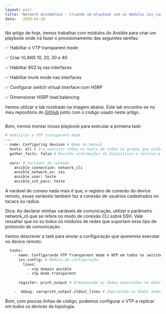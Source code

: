 ```yaml
---
layout: post 
title: "Network Automation - Criando um playbook com os módulos ios_config, ios_vlan e ios_l2_interface"
date:   2020-04-28
---
```


<p class="intro"><span class="dropcap">N</span>o artigo de hoje, iremos trabalhar com módulos do Ansible para criar um playbook onde irá fazer o provisionamento das seguintes tarefas:</p>
✅ Habilitar o VTP transparent mode

✅ Criar VLANS 10, 20, 30 e 40

✅ Habilitar 802.1q nas interfaces

✅ Habilitar trunk mode nas interfaces

✅ Configurar switch virtual interface com HSRP

✅ Dimensionar HSRP load balancing

<p>Iremos utilizar o lab mostrado na imagem abaixo. Este lab encontra-se no meu repositório do <a href="https://www.linkedin.com/company/ccna-student/?viewAsMember=true">GitHub</a> junto com o código usado neste artigo.</p>

<img src="{{ '/assets/img/lab3.jpg' | prepend: site.baseurl }}" alt=""> 

<p>Bom, iremos montar nosso playbook para executar a primeira task:</p>

```bash
# Habilitar o VTP transparent mode
---
- name: Configuring devices # Nome do manual 
  hosts: all # Irá executar todos os hosts de todos os grupos que estão alocados no arquivo hosts
  gather_facts: false # Recolhe informações do dispositivo e retorna a saída em YAML
  
  vars: # Variável de conexão
    ansible_connection: network_cli
    ansible_network_os: ios
    ansible_user: teste
    ansible_ssh_pass: teste
```

<p>A variável de conexo nada mais é que, o registro de conexão do device remoto, essas variáveis também faz a conexão de usuários cadastrados no tacacs ou radius.</p>

<p>Dica: Ao declarar minhas variáveis de comunicação, utilizei o parâmetro network_cli que se refere no modo de conexão CLI sobre SSH. Vale ressaltar que no so todos os módulos de redes que suportam esse tipo de protocolo de comunicação.</p>

<p>Iremos descrever a task para enviar a configuração que queremos executar no device remoto:</p>

```bash
  tasks:
    - name: Configurando VTP Transparent mode e NTP em todos os switches 
      ios_config: # Módulo de configuração       
        lines:
          - vtp domain ansible
          - vtp mode transparent         
        
      register: print_output # Armazenando os dados executados no módulo acima

    -  debug: var=print_output.stdout_lines # Imprimindo os dados armazenados 
```

<p>Bom, com poucas linhas de código, podemos configurar o VTP e replicar em todos os devices da topologia.</p>

